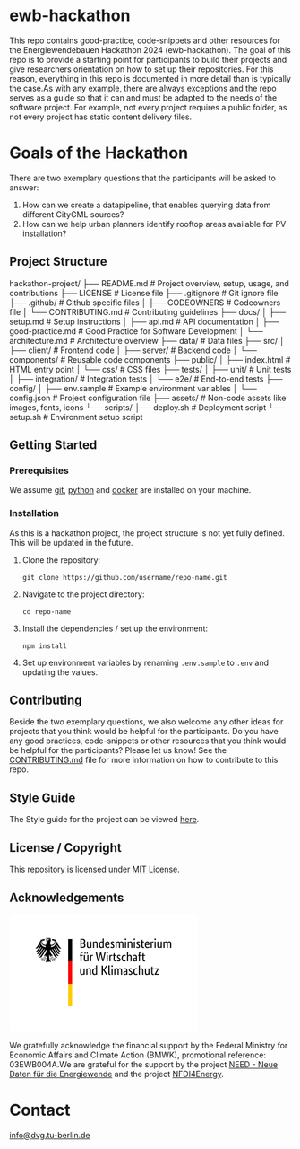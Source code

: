 # ewb-hackathon

This repo contains good-practice, code-snippets and other resources for the Energiewendebauen Hackathon 2024 (ewb-hackathon). The goal of this repo is to provide a starting point for participants to build their projects and give researchers orientation on how to set up their repositories. For this reason, everything in this repo is documented in more detail than is typically the case.As with any example, there are always exceptions and the repo serves as a guide so that it can and must be adapted to the needs of the software project. For example, not every project requires a public folder, as not every project has static content delivery files.  

# Goals of the Hackathon

There are two exemplary questions that the participants will be asked to answer:

1. How can we create a datapipeline, that enables querying data from different CityGML sources?
2. How can we help urban planners identify rooftop areas available for PV installation?

## Project Structure

hackathon-project/
├── README.md                     # Project overview, setup, usage, and contributions
├── LICENSE                       # License file
├── .gitignore                    # Git ignore file
├── .github/                      # Github specific files
│   ├── CODEOWNERS                # Codeowners file
│   └── CONTRIBUTING.md           # Contributing guidelines
├── docs/
│   ├── setup.md                  # Setup instructions
│   ├── api.md                    # API documentation
│   ├── good-practice.md          # Good Practice for Software Development
│   └── architecture.md           # Architecture overview
├── data/                         # Data files
├── src/
│   ├── client/                   # Frontend code
│   ├── server/                   # Backend code
│   └── components/               # Reusable code components
├── public/
│   ├── index.html                # HTML entry point
│   └── css/                      # CSS files
├── tests/
│   ├── unit/                     # Unit tests
│   ├── integration/              # Integration tests
│   └── e2e/                      # End-to-end tests
├── config/
│   ├── env.sample                # Example environment variables
│   └── config.json               # Project configuration file
├── assets/                       # Non-code assets like images, fonts, icons
└── scripts/
    ├── deploy.sh                 # Deployment script
    └── setup.sh                  # Environment setup script


## Getting Started

### Prerequisites

We assume [git](https://git-scm.com/), [python](https://www.python.org/) and [docker](https://www.docker.com/) are installed on your machine.

### Installation

As this is a hackathon project, the project structure is not yet fully defined. This will be updated in the future.

1. Clone the repository:
   ```
   git clone https://github.com/username/repo-name.git
   ```
2. Navigate to the project directory:
   ```
   cd repo-name
   ```
3. Install the dependencies / set up the environment:
   ```
   npm install
   ```
4. Set up environment variables by renaming `.env.sample` to `.env` and updating the values.


## Contributing

Beside the two exemplary questions, we also welcome any other ideas for projects that you think would be helpful for the participants. Do you have any good practices, code-snippets or other resources that you think would be helpful for the participants? Please let us know! See the [CONTRIBUTING.md](./github/CONTRIBUTING.md) file for more information on how to contribute to this repo.

## Style Guide

The Style guide for the project can be viewed [here](./styleGuide.md).


## License / Copyright

This repository is licensed under [MIT License](LICENSE).


## Acknowledgements

![Alt text](./assets/logos/BMWK_Logo_2021.svg)

We gratefully acknowledge the financial support by the Federal Ministry for Economic Affairs and Climate Action (BMWK), promotional reference: 03EWB004A.We are grateful for the support by the project [NEED - Neue Daten für die Energiewende](https://www.epe.ed.tum.de/ens/research/projects/current-projects/need/) and the project [NFDI4Energy](https://nfdi4energy.de/).

# Contact

[info@dvg.tu-berlin.de](mailto:info@dvg.tu-berlin.de)
